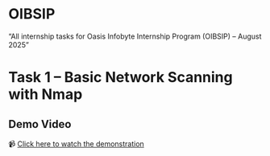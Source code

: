 # OIBSIP
 “All internship tasks for Oasis Infobyte Internship Program (OIBSIP) – August 2025”
 # Task 1 – Basic Network Scanning with Nmap

## Demo Video
📹 [Click here to watch the demonstration](https://drive.google.com/file/d/1xhH5I-y3lGegHNo_K9fYS8nEDpTonQkd/view?usp=sharing)


